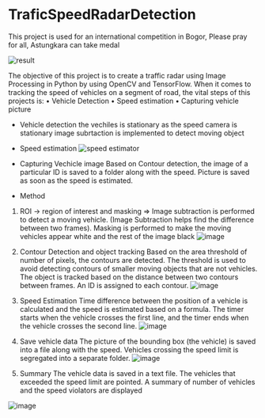 # TraficSpeedRadarDetection
This project is used for an international competition in Bogor, Please pray for all, Astungkara can take medal


![result](https://user-images.githubusercontent.com/87234353/203464198-a318c420-1817-40dd-bc9d-1b310d59b519.jpeg)


The objective of this project is to create a traffic radar using Image Processing in Python by using 
OpenCV and TensorFlow. When it comes to tracking the speed of vehicles on a segment of road, the vital steps of this projects is:
• Vehicle Detection
• Speed estimation
• Capturing vehicle picture


- Vehicle detection
the vechiles is stationary as the speed camera is stationary image subrtaction is implemented to detect moving object


- Speed estimation
![speed estimator](https://user-images.githubusercontent.com/87234353/203464669-0e7d2a37-c119-40fc-9cd8-803b2cab12c0.PNG)


- Capturing Vechicle image
Based on Contour detection, the image of a particular ID is saved to a folder along with the 
speed. Picture is saved as soon as the speed is estimated.


- Method
1. ROI -> region of interest and masking =>  Image subtraction is performed to detect a moving vehicle. (Image Subtraction helps find the difference between two frames). Masking is performed to make the moving vehicles appear white and the rest of the image black
![image](https://user-images.githubusercontent.com/87234353/203464978-3386eaaa-f21d-4b21-9df5-52d4ba99c866.png)


2. Contour Detection and object tracking
Based on the area threshold of number of pixels, the contours are detected. The threshold is used to 
avoid detecting contours of smaller moving objects that are not vehicles. The object is tracked based 
on the distance between two contours between frames. An ID is assigned to each contour.
![image](https://user-images.githubusercontent.com/87234353/203465078-99076903-ef75-461e-a79c-83e8d9b17c17.png)


3. Speed Estimation 
Time difference between the position of a vehicle is calculated and the speed is estimated based on a 
formula. The timer starts when the vehicle crosses the first line, and the timer ends when the vehicle 
crosses the second line. 
![image](https://user-images.githubusercontent.com/87234353/203465130-5ef73c3a-7231-4ebe-a14e-1f28e943cf24.png)


4. Save vehicle data
The picture of the bounding box (the vehicle) is saved into a file along with the speed. Vehicles 
crossing the speed limit is segregated into a separate folder.
![image](https://user-images.githubusercontent.com/87234353/203465185-f0d65603-dfd4-4b9b-9f7c-7671f2d248d0.png)


5. Summary
The vehicle data is saved in a text file. The vehicles that exceeded the speed limit are pointed. A 
summary of number of vehicles and the speed violators are displayed

![image](https://user-images.githubusercontent.com/87234353/203465209-fef3a913-e421-4d4a-a518-0e8e2e87d57f.png)

